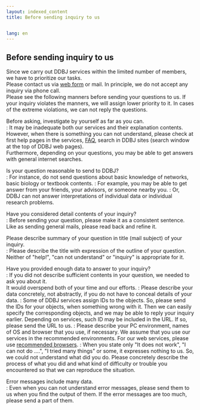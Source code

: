 ```yaml
---
layout: indexed_content
title: Before sending inquiry to us


lang: en
---
```


## Before sending inquiry to us

Since we carry out DDBJ services within the limited number of members, we have to prioritize our tasks.  
Please contact us via [web form](/contact-ddbj-e.html#to-ddbj) or mail. 
In principle, we do not accept any inquiry via phone call.  
Please see the following manners before sending your questions to us. If your inquiry violates the manners, we will assign lower priority to it.
In cases of the extreme violations, we can not reply the questions.

Before asking, investigate by yourself as far as you can.  
: It may be inadequate both our services and their explanation
contents. However, when there is something you can not understand,
please check at first help pages in the services,
[FAQ](/faq/en/index-e.html), search in DDBJ sites (search window at
the top of DDBJ web pages).  
Furthermore, depending on your questions, you may be able to get
answers with general internet searches.

Is your question reasonable to send to DDBJ?  
: For instance, do not send questions about basic knowledge of
networks, basic biology or textbook contents.
: For example, you may be able to get answer from your friends, your advisors, or someone nearby you.
: Or, DDBJ can not answer interpretations of individual data or
individual research problems.

Have you considered detail contents of your inquiry?  
: Before sending your question, please make it as a consistent
sentence.  
Like as sending general mails, please read back and refine it.

Please describe summary of your question in title (mail subject) of your inquiry.  
: Please describe the title with expression of the outline of your question. Neither of "help!", "can not understand" or "inquiry" is
appropriate for it.

Have you provided enough data to answer to your inquiry?  
: If you did not describe sufficient contents in your question, we needed to ask you about it.  
It would overspend both of your time and our efforts.
: Please describe your data concretely, not abstractly, if you do not have to conceal details of your data.
: Some of DDBJ services assign IDs to the objects. So, please send the IDs for your objects, when something wrong with it. Then we can easily specify the corresponding objects, and we may be able to reply your inquiry earlier. Depending on services, such ID may be included in the URL. If so, please send the URL to us.
: Please describe your PC environment, names of OS and browser that you use, if necessary. We assume that you use our services in the recommended environments. For our web services, please use [recommended browsers](/faq/en/recommended-os-browser.html).
: When you state only "It does not work", "I can not do ....", "I tried many things" or some, it expresses nothing to us. So, we could not understand what did you do. Please concretely describe the process of what you did and what kind of difficulty or trouble you encountered so that we can reproduce the situation.

Error messages include many data.  
: Even when you can not understand error messages, please send them to us when you find the output of them. If the error messages are too much, please send a part of them.
